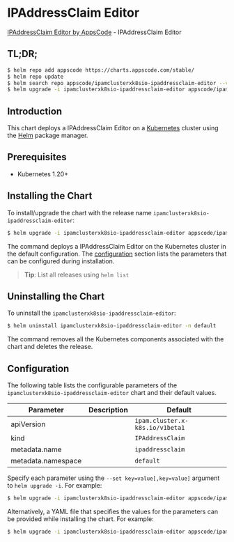 # IPAddressClaim Editor

[IPAddressClaim Editor by AppsCode](https://appscode.com) - IPAddressClaim Editor

## TL;DR;

```bash
$ helm repo add appscode https://charts.appscode.com/stable/
$ helm repo update
$ helm search repo appscode/ipamclusterxk8sio-ipaddressclaim-editor --version=v0.21.0
$ helm upgrade -i ipamclusterxk8sio-ipaddressclaim-editor appscode/ipamclusterxk8sio-ipaddressclaim-editor -n default --create-namespace --version=v0.21.0
```

## Introduction

This chart deploys a IPAddressClaim Editor on a [Kubernetes](http://kubernetes.io) cluster using the [Helm](https://helm.sh) package manager.

## Prerequisites

- Kubernetes 1.20+

## Installing the Chart

To install/upgrade the chart with the release name `ipamclusterxk8sio-ipaddressclaim-editor`:

```bash
$ helm upgrade -i ipamclusterxk8sio-ipaddressclaim-editor appscode/ipamclusterxk8sio-ipaddressclaim-editor -n default --create-namespace --version=v0.21.0
```

The command deploys a IPAddressClaim Editor on the Kubernetes cluster in the default configuration. The [configuration](#configuration) section lists the parameters that can be configured during installation.

> **Tip**: List all releases using `helm list`

## Uninstalling the Chart

To uninstall the `ipamclusterxk8sio-ipaddressclaim-editor`:

```bash
$ helm uninstall ipamclusterxk8sio-ipaddressclaim-editor -n default
```

The command removes all the Kubernetes components associated with the chart and deletes the release.

## Configuration

The following table lists the configurable parameters of the `ipamclusterxk8sio-ipaddressclaim-editor` chart and their default values.

|     Parameter      | Description |                  Default                   |
|--------------------|-------------|--------------------------------------------|
| apiVersion         |             | <code>ipam.cluster.x-k8s.io/v1beta1</code> |
| kind               |             | <code>IPAddressClaim</code>                |
| metadata.name      |             | <code>ipaddressclaim</code>                |
| metadata.namespace |             | <code>default</code>                       |


Specify each parameter using the `--set key=value[,key=value]` argument to `helm upgrade -i`. For example:

```bash
$ helm upgrade -i ipamclusterxk8sio-ipaddressclaim-editor appscode/ipamclusterxk8sio-ipaddressclaim-editor -n default --create-namespace --version=v0.21.0 --set apiVersion=ipam.cluster.x-k8s.io/v1beta1
```

Alternatively, a YAML file that specifies the values for the parameters can be provided while
installing the chart. For example:

```bash
$ helm upgrade -i ipamclusterxk8sio-ipaddressclaim-editor appscode/ipamclusterxk8sio-ipaddressclaim-editor -n default --create-namespace --version=v0.21.0 --values values.yaml
```
